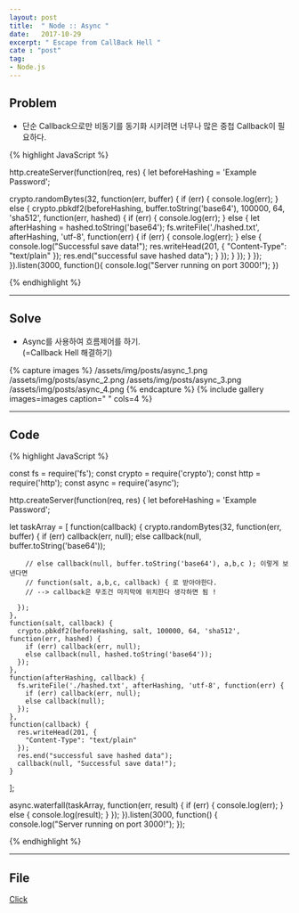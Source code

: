 ```yaml
---
layout: post
title:  " Node :: Async "
date:   2017-10-29
excerpt: " Escape from CallBack Hell "
cate : "post"
tag:
- Node.js
---
```


## Problem

* 단순 Callback으로만 비동기를 동기화 시키려면 너무나 많은 중첩 Callback이 필요하다.

{% highlight JavaScript %}

http.createServer(function(req, res) {
  let beforeHashing = 'Example Password';

  crypto.randomBytes(32, function(err, buffer) {
    if (err) {
      console.log(err);
    } else {
      crypto.pbkdf2(beforeHashing, buffer.toString('base64'), 100000, 64, 'sha512', function(err, hashed) {
        if (err) {
          console.log(err);
        } else {
          let afterHashing = hashed.toString('base64');
          fs.writeFile('./hashed.txt', afterHashing, 'utf-8', function(err) {
            if (err) {
              console.log(err);
            } else {
              console.log("Successful save data!");
              res.writeHead(201, {
                "Content-Type": "text/plain"
              });
              res.end("successful save hashed data");
            }
          });
        }
      });
    }
  });
}).listen(3000, function(){
	console.log("Server running on port 3000!");
})

{% endhighlight %}

---

## Solve 

* Async를 사용하여 흐름제어를 하기. <br> (=Callback Hell 해결하기)

{% capture images %}
	/assets/img/posts/async_1.png
	/assets/img/posts/async_2.png
	/assets/img/posts/async_3.png
	/assets/img/posts/async_4.png
{% endcapture %}
{% include gallery images=images caption=" " cols=4 %}


---

## Code
{% highlight JavaScript %}

const fs = require('fs');
const crypto = require('crypto');
const http = require('http');
const async = require('async');

http.createServer(function(req, res) {
  let beforeHashing = 'Example Password';

  let taskArray = [
    function(callback) {
      crypto.randomBytes(32, function(err, buffer) {
        if (err) callback(err, null);
        else callback(null, buffer.toString('base64'));

        // else callback(null, buffer.toString('base64'), a,b,c ); 이렇게 보낸다면        
        // function(salt, a,b,c, callback) { 로 받아야한다. 
        // --> callback은 무조건 마지막에 위치한다 생각하면 됨 !

      });
    },
    function(salt, callback) {
      crypto.pbkdf2(beforeHashing, salt, 100000, 64, 'sha512', function(err, hashed) {
        if (err) callback(err, null);
        else callback(null, hashed.toString('base64'));
      });
    },
    function(afterHashing, callback) {
      fs.writeFile('./hashed.txt', afterHashing, 'utf-8', function(err) {
        if (err) callback(err, null);
        else callback(null);
      });
    },
    function(callback) {
      res.writeHead(201, {
        "Content-Type": "text/plain"
      });
      res.end("successful save hashed data");
      callback(null, "Successful save data!");
    }
  ];


  async.waterfall(taskArray, function(err, result) {
    if (err) {
      console.log(err);
    } else {
      console.log(result);
    }
  });
}).listen(3000, function() {
  console.log("Server running on port 3000!");
});

{% endhighlight %}

---

## File

[Click](#)
